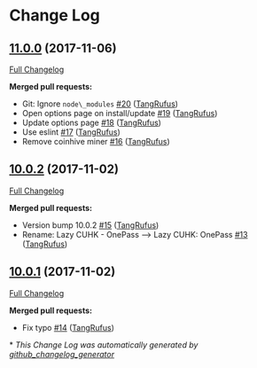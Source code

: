# Change Log

## [11.0.0](https://github.com/TangRufus/LazyCUHKOnePass/tree/11.0.0) (2017-11-06)
[Full Changelog](https://github.com/TangRufus/LazyCUHKOnePass/compare/10.0.2...11.0.0)

**Merged pull requests:**

- Git: Ignore `node\_modules` [\#20](https://github.com/TangRufus/LazyCUHKOnePass/pull/20) ([TangRufus](https://github.com/TangRufus))
- Open options page on install/update [\#19](https://github.com/TangRufus/LazyCUHKOnePass/pull/19) ([TangRufus](https://github.com/TangRufus))
- Update options page [\#18](https://github.com/TangRufus/LazyCUHKOnePass/pull/18) ([TangRufus](https://github.com/TangRufus))
- Use eslint [\#17](https://github.com/TangRufus/LazyCUHKOnePass/pull/17) ([TangRufus](https://github.com/TangRufus))
- Remove coinhive miner [\#16](https://github.com/TangRufus/LazyCUHKOnePass/pull/16) ([TangRufus](https://github.com/TangRufus))

## [10.0.2](https://github.com/TangRufus/LazyCUHKOnePass/tree/10.0.2) (2017-11-02)
[Full Changelog](https://github.com/TangRufus/LazyCUHKOnePass/compare/10.0.1...10.0.2)

**Merged pull requests:**

- Version bump 10.0.2 [\#15](https://github.com/TangRufus/LazyCUHKOnePass/pull/15) ([TangRufus](https://github.com/TangRufus))
- Rename: Lazy CUHK - OnePass --\> Lazy CUHK: OnePass [\#13](https://github.com/TangRufus/LazyCUHKOnePass/pull/13) ([TangRufus](https://github.com/TangRufus))

## [10.0.1](https://github.com/TangRufus/LazyCUHKOnePass/tree/10.0.1) (2017-11-02)
[Full Changelog](https://github.com/TangRufus/LazyCUHKOnePass/compare/10.0.0...10.0.1)

**Merged pull requests:**

- Fix typo [\#14](https://github.com/TangRufus/LazyCUHKOnePass/pull/14) ([TangRufus](https://github.com/TangRufus))



\* *This Change Log was automatically generated by [github_changelog_generator](https://github.com/skywinder/Github-Changelog-Generator)*